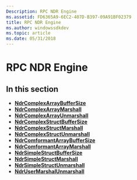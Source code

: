 ```yaml
---
Description: RPC NDR Engine
ms.assetid: FD6365A9-6EC2-407D-B397-09A91BF02379
title: RPC NDR Engine
ms.author: windowssdkdev
ms.topic: article
ms.date: 05/31/2018
---
```


# RPC NDR Engine

## In this section

-   [**NdrComplexArrayBufferSize**](/windows/desktop/api/Rpcndr/nf-rpcndr-ndrcomplexarraybuffersize)
-   [**NdrComplexArrayMarshall**](/windows/desktop/api/Rpcndr/nf-rpcndr-ndrcomplexarraymarshall)
-   [**NdrComplexArrayUnmarshall**](/windows/desktop/api/Rpcndr/nf-rpcndr-ndrcomplexarrayunmarshall)
-   [**NdrComplexStructBufferSize**](/windows/desktop/api/Rpcndr/nf-rpcndr-ndrcomplexstructbuffersize)
-   [**NdrComplexStructMarshall**](/windows/desktop/api/Rpcndr/nf-rpcndr-ndrcomplexstructmarshall)
-   [**NdrComplexStructUnmarshall**](/windows/desktop/api/Rpcndr/nf-rpcndr-ndrcomplexstructunmarshall)
-   [**NdrComformantArrayBufferSize**](/windows/desktop/api/Rpcndr/nf-rpcndr-ndrconformantarraybuffersize)
-   [**NdrComformantArrayMarshall**](/windows/desktop/api/Rpcndr/nf-rpcndr-ndrconformantarraymarshall)
-   [**NdrSimpleStructBufferSize**](/windows/desktop/api/Rpcndr/nf-rpcndr-ndrsimplestructbuffersize)
-   [**NdrSimpleStructMarshall**](/windows/desktop/api/Rpcndr/nf-rpcndr-ndrsimplestructmarshall)
-   [**NdrSimpleStructUnmarshall**](/windows/desktop/api/Rpcndr/nf-rpcndr-ndrsimplestructunmarshall)
-   [**NdrUserMarshalUnmarshall**](/windows/desktop/api/Rpcndr/nf-rpcndr-ndrusermarshalunmarshall)

 

 



